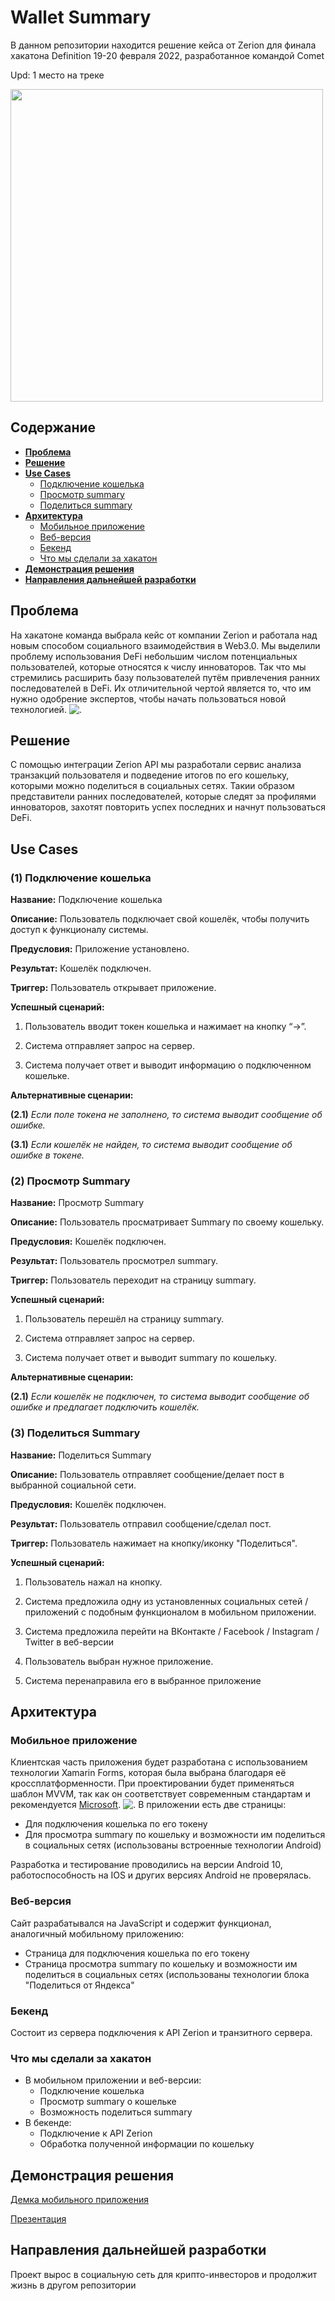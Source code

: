 Wallet Summary
===
В данном репозитории находится решение кейса от Zerion для финала хакатона Definition 19-20 февраля 2022, разработанное командой Comet

Upd: 1 место на треке

<img src="https://github.com/Alena-Vasileva/WalletSummary/blob/master/img/CometDefinition.jpg" width="500" />

Содержание
---
+ [**Проблема**](#проблема)  
+ [**Решение**](#решение)   
+ [**Use Cases**](#use-cases)  
  + [Подключение кошелька](#1-подключение-кошелька)  
  + [Просмотр summary](#2-просмотр-summary)  
  + [Поделиться summary](#3-поделиться-summary)  
+ [**Архитектура**](#архитектура)  
  + [Мобильное приложение](#мобильное-приложение)
  + [Веб-версия](#веб-версия)
  + [Бекенд](#бэкенд)
  + [Что мы сделали за хакатон](#что-мы-сделали-за-хакатон)
+ [**Демонстрация решения**](#демонстрация-решения)
+ [**Направления дальнейшей разработки**](#направления-дальнейшей-разработки)  

Проблема
---
На хакатоне команда выбрала кейс от компании Zerion и работала над новым способом социального взаимодействия в Web3.0. Мы выделили проблему использования DeFi небольшим числом потенциальных пользователей, которые относятся к числу инноваторов. Так что мы стремились расширить базу пользователей путём привлечения ранних последователей в DeFi. Их отличительной чертой является то, что им нужно одобрение экспертов, чтобы начать пользоваться новой технологией. 
![.](https://github.com/Alena-Vasileva/ClientServerApp/blob/master/CustDevStatistics.png)

Решение
---
С помощью интеграции Zerion API мы разработали сервис анализа транзакций пользователя и подведение итогов по его кошельку, которыми можно поделиться в социальных сетях. Такии образом представители ранних последователей, которые следят за профилями инноваторов, захотят повторить успех последних и начнут пользоваться DeFi.

Use Cases 
---

### **(1)** Подключение кошелька
**Название:** Подключение кошелька

**Описание:** Пользователь подключает свой кошелёк, чтобы получить доступ к функционалу системы. 

**Предусловия:** Приложение установлено. 

**Результат:** Кошелёк подключен. 

**Триггер:** Пользователь открывает приложение. 

**Успешный сценарий:**

1. Пользователь вводит токен кошелька и нажимает на кнопку “->”. 

2. Система отправляет запрос на сервер. 

3. Система получает ответ и выводит информацию о подключенном кошельке. 

**Альтернативные сценарии:**  

**(2.1)** *Если поле токена не заполнено, то система выводит сообщение об ошибке.* 

**(3.1)** *Если кошелёк не найден, то система выводит сообщение об ошибке в токене.* 

### **(2)** Просмотр Summary
**Название:** Просмотр Summary

**Описание:** Пользователь просматривает Summary по своему кошельку. 

**Предусловия:** Кошелёк подключен. 

**Результат:** Пользователь просмотрел summary. 

**Триггер:** Пользователь переходит на страницу summary. 

**Успешный сценарий:**

1. Пользователь перешёл на страницу summary. 

2. Система отправляет запрос на сервер. 

3. Система получает ответ и выводит summary по кошельку. 

**Альтернативные сценарии:**  

**(2.1)** *Если кошелёк не подключен, то система выводит сообщение об ошибке и предлагает подключить кошелёк.* 

### **(3)** Поделиться Summary
**Название:** Поделиться Summary

**Описание:** Пользователь отправляет сообщение/делает пост в выбранной социальной сети. 

**Предусловия:** Кошелёк подключен. 

**Результат:** Пользователь отправил сообщение/сделал пост. 

**Триггер:** Пользователь нажимает на кнопку/иконку "Поделиться". 

**Успешный сценарий:**

1. Пользователь нажал на кнопку. 

2. Система предложила одну из установленных социальных сетей / приложений с подобным функционалом в мобильном приложении.
2. Система предложила перейти на ВКонтакте / Facebook / Instagram / Twitter в веб-версии  

3. Пользователь выбран нужное приложение.

4. Система перенаправила его в выбранное приложение

Архитектура
---
### Мобильное приложение
Клиентская часть приложения будет разработана с использованием технологии Xamarin  Forms, которая была выбрана благодаря её кроссплатформенности. При проектировании будет применяться шаблон MVVM, так как он соответствует современным стандартам и рекомендуется [Microsoft](https://docs.microsoft.com/ru-ru/xamarin/xamarin-forms/enterprise-application-patterns/mvvm).
![.](https://github.com/Alena-Vasileva/FarmerCyberAssistant/blob/main/img/Image_2.jpg)
В приложении есть две страницы:
+ Для подключения кошелька по его токену
+ Для просмотра summary по кошельку и возможности им поделиться в социальных сетях (использованы встроенные технологии Android)

Разработка и тестирование проводились на версии Android 10, работоспособность на IOS и других версиях Android не проверялась.

### Веб-версия
Сайт разрабатывался на JavaScript и содержит функционал, аналогичный мобильному приложению:
+ Страница для подключения кошелька по его токену
+ Страница просмотра summary по кошельку и возможности им поделиться в социальных сетях (использованы технологии блока "Поделиться от Яндекса"

### Бекенд
Состоит из сервера подключения к API Zerion и транзитного сервера.

### Что мы сделали за хакатон
+ В мобильном приложении и веб-версии:
  + Подключение кошелька
  + Просмотр summary о кошельке
  + Возможность поделиться summary
+ В бекенде:
  + Подключение к API Zerion
  + Обработка полученной информации по кошельку

Демонстрация решения
---
[Демка мобильного приложения](https://github.com/Alena-Vasileva/WalletSummary/blob/master/img/Demo.mp4)

[Презентация](https://github.com/Alena-Vasileva/WalletSummary/blob/master/img/WalletSummaryPresentation.pdf)

Направления дальнейшей разработки
---
Проект вырос в социальную сеть для крипто-инвесторов и продолжит жизнь в другом репозитории 
